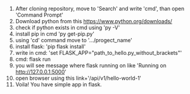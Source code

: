 1. After cloning repository, move to 'Search' and write 'cmd', than open 'Command Prompt'
2. Download python from this https://www.python.org/downloads/
3. check if python exists in cmd using 'py -V'
4. install pip in cmd 'py get-pip.py'
5. using 'cd' command move to '.../progect_name'
6. install flask: 'pip flask install'
7. write in cmd: 'set FLASK_APP="path_to_hello.py_without_brackets"'
8. cmd: flask run
9. you will see message where flask running on like 'Running on http://127.0.0.1:5000'
10. open browser using this link+'/api/v1/hello-world-1'
11. Voila! You have simple app in flask.